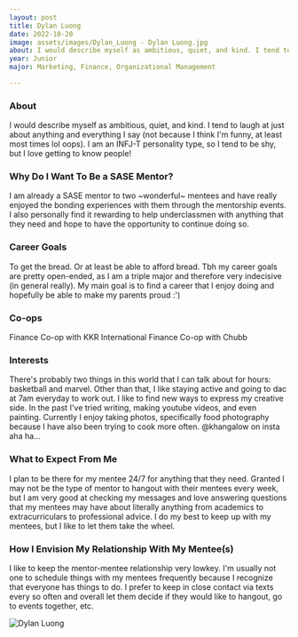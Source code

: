 ```yaml
---
layout: post
title: Dylan Luong 
date: 2022-10-20
image: assets/images/Dylan_Luong - Dylan Luong.jpg
about: I would describe myself as ambitious, quiet, and kind. I tend to laugh at just about anything and everything I say (not because I think I'm funny, at least most times lol oops). I am an INFJ-T personality type, so I tend to be shy, but I love getting to know people!
year: Junior
major: Marketing, Finance, Organizational Management

---
```


### About

I would describe myself as ambitious, quiet, and kind. I tend to laugh at just about anything and everything I say (not because I think I'm funny, at least most times lol oops). I am an INFJ-T personality type, so I tend to be shy, but I love getting to know people!

### Why Do I Want To Be a SASE Mentor?

I am already a SASE mentor to two ~wonderful~ mentees and have really enjoyed the bonding experiences with them through the mentorship events. I also personally find it rewarding to help underclassmen with anything that they need and hope to have the opportunity to continue doing so.

### Career Goals

To get the bread. Or at least be able to afford bread. Tbh my career goals are pretty open-ended, as I am a triple major and therefore very indecisive (in general really). My main goal is to find a career that I enjoy doing and hopefully be able to make my parents proud :')

### Co-ops

Finance Co-op with KKR
International Finance Co-op with Chubb

### Interests

There's probably two things in this world that I can talk about for hours: basketball and marvel. Other than that, I like staying active and going to dac at 7am everyday to work out. I like to find new ways to express my creative side. In the past I've tried writing, making youtube videos, and even painting. Currently I enjoy taking photos, specifically food photography because I have also been trying to cook more often. @khangalow on insta aha ha...

### What to Expect From Me

I plan to be there for my mentee 24/7 for anything that they need. Granted I may not be the type of mentor to hangout with their mentees every week, but I am very good at checking my messages and love answering questions that my mentees may have about literally anything from academics to extracurriculars to professional advice. I do my best to keep up with my mentees, but I like to let them take the wheel.

### How I Envision My Relationship With My Mentee(s) 

I like to keep the mentor-mentee relationship very lowkey. I'm usually not one to schedule things with my mentees frequently because I recognize that everyone has things to do. I prefer to keep in close contact via texts every so often and overall let them decide if they would like to hangout, go to events together, etc.

<div class="text-center my-5">
    <img src="https://sase-drexel.github.io/mentorship-2021/assets/images/Dylan_Luong.jpg" alt="Dylan Luong" class="rounded post-img" />
</div>
